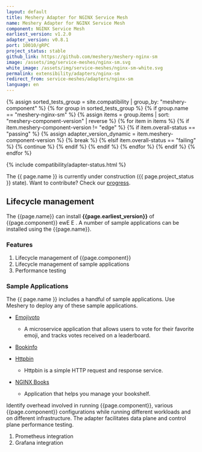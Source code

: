 ```yaml
---
layout: default
title: Meshery Adapter for NGINX Service Mesh
name: Meshery Adapter for NGINX Service Mesh
component: NGINX Service Mesh
earliest_version: v1.2.0
adapter_version: v0.8.1
port: 10010/gRPC
project_status: stable
github_link: https://github.com/meshery/meshery-nginx-sm
image: /assets/img/service-meshes/nginx-sm.svg
white_image: /assets/img/service-meshes/nginx-sm-white.svg
permalink: extensibility/adapters/nginx-sm
redirect_from: service-meshes/adapters/nginx-sm
language: en
---
```


{% assign sorted_tests_group = site.compatibility | group_by: "meshery-component" %}
{% for group in sorted_tests_group %}
      {% if group.name == "meshery-nginx-sm" %}
        {% assign items = group.items | sort: "meshery-component-version" | reverse %}
        {% for item in items %}
          {% if item.meshery-component-version != "edge" %}
            {% if item.overall-status == "passing" %}
              {% assign adapter_version_dynamic = item.meshery-component-version %}
              {% break %}
            {% elsif item.overall-status == "failing" %}
              {% continue %}
            {% endif %}
          {% endif %}
        {% endfor %} 
      {% endif %}
{% endfor %}

{% include compatibility/adapter-status.html %}

The {{ page.name }} is currently under construction ({{ page.project_status }} state). Want to contribute? Check our [progress]({{page.github_link}}).

## Lifecycle management

The {{page.name}} can install **{{page.earliest_version}}** of {{page.component}} ewE E . A number of sample applications can be installed using the {{page.name}}.

### Features

1. Lifecycle management of {{page.component}}
1. Lifecycle management of sample applications
1. Performance testing

### Sample Applications

The {{ page.name }} includes a handful of sample applications. Use Meshery to deploy any of these sample applications.

- [Emojivoto]({{site.baseurl}}/guides/infrastructure-management/sample-apps)

  - A microservice application that allows users to vote for their favorite emoji, and tracks votes received on a leaderboard.

- [Bookinfo]({{site.baseurl}}/guides/infrastructure-management/sample-apps)

- [Httpbin]({{site.baseurl}}/guides/infrastructure-management/sample-apps)

  - Httpbin is a simple HTTP request and response service.

- [NGINX Books](https://github.com/BuoyantIO/booksapp)
  - Application that helps you manage your bookshelf.

Identify overhead involved in running {{page.component}}, various {{page.component}} configurations while running different workloads and on different infrastructure. The adapter facilitates data plane and control plane performance testing.

1. Prometheus integration
1. Grafana integration


